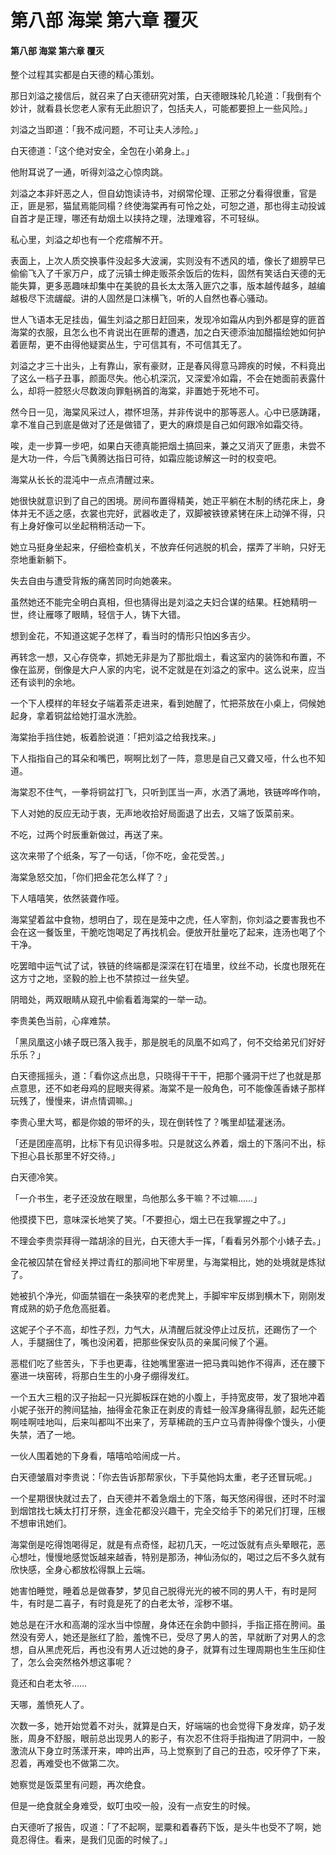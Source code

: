 # 第八部 海棠 第六章 覆灭

#### 第八部 海棠 第六章 覆灭

整个过程其实都是白天德的精心策划。

那日刘溢之接信后，就召来了白天德研究对策，白天德眼珠轮几轮道：「我倒有个妙计，就看县长您老人家有无此胆识了，包括夫人，可能都要担上一些风险。」

刘溢之当即道：「我不成问题，不可让夫人涉险。」

白天德道：「这个绝对安全，全包在小弟身上。」

他附耳说了一通，听得刘溢之心惊肉跳。

刘溢之本非奸恶之人，但自幼饱读诗书，对纲常伦理、正邪之分看得很重，官是正，匪是邪，猫鼠焉能同榻？终使海棠再有可怜之处，可恕之道，那也得主动投诚自首才是正理，哪还有劫烟土以挟持之理，法理难容，不可轻纵。

私心里，刘溢之却也有一个疙瘩解不开。

表面上，上次人质交换事件没起多大波澜，实则没有不透风的墙，像长了翅膀早已偷偷飞入了千家万户，成了沅镇士绅走贩茶余饭后的佐料，固然有笑话白天德的无能失算，更多恶趣味却集中在美貌的县长太太落入匪穴之事，版本越传越多，越编越极尽下流龌龊。讲的人固然是口沫横飞，听的人自然也春心骚动。

世人飞语本无足挂齿，偏生刘溢之那日赶回来，发现冷如霜从内到外都是穿的匪首海棠的衣服，且怎么也不肯说出在匪帮的遭遇，加之白天德添油加醋描绘她如何护着匪帮，更不由得他疑窦丛生，宁可信其有，不可信其无了。

刘溢之才三十出头，上有靠山，家有豪财，正是春风得意马蹄疾的时候，不料竟出了这么一档子丑事，颜面尽失。他心机深沉，又深爱冷如霜，不会在她面前表露什么，却将一腔怒火尽数泼向罪魁祸首的海棠，非置她于死地不可。

然今日一见，海棠风采过人，襟怀坦荡，并非传说中的那等恶人。心中已感踌躇，拿不准自己到底是做对了还是做错了，更大的麻烦是自己如何跟冷如霜交待。

唉，走一步算一步吧，如果白天德真能把烟土搞回来，兼之又消灭了匪患，未尝不是大功一件，今后飞黄腾达指日可待，如霜应能谅解这一时的权变吧。

海棠从长长的混沌中一点点清醒过来。

她很快就意识到了自己的困境。房间布置得精美，她正平躺在木制的绣花床上，身体并无不适之感，衣裳也完好，武器收走了，双脚被铁镣紧铐在床上动弹不得，只有上身好像可以坐起稍稍活动一下。

她立马挺身坐起来，仔细检查机关，不放弃任何逃脱的机会，摆弄了半晌，只好无奈地重新躺下。

失去自由与遭受背叛的痛苦同时向她袭来。

虽然她还不能完全明白真相，但也猜得出是刘溢之夫妇合谋的结果。枉她精明一世，终让雁啄了眼睛，轻信于人，铸下大错。

想到金花，不知道这妮子怎样了，看当时的情形只怕凶多吉少。

再转念一想，又心存侥幸，抓她无非是为了那批烟土，看这室内的装饰和布置，不像在监房，倒像是大户人家的内宅，说不定就是在刘溢之的家中。这么说来，应当还有谈判的余地。

一个下人模样的年轻女子端着茶走进来，看到她醒了，忙把茶放在小桌上，伺候她起身，拿着铜盆给她打温水洗脸。

海棠抬手挡住她，板着脸说道：「把刘溢之给我找来。」

下人指指自己的耳朵和嘴巴，啊啊比划了一阵，意思是自己又聋又哑，什么也不知道。

海棠忍不住气，一拳将铜盆打飞，只听到匡当一声，水洒了满地，铁链哗哗作响，

下人对她的反应无动于衷，无声地收拾好局面退了出去，又端了饭菜前来。

不吃，过两个时辰重新做过，再送了来。

这次来带了个纸条，写了一句话，「你不吃，金花受苦。」

海棠急怒交加，「你们把金花怎么样了？」

下人嘻嘻笑，依然装聋作哑。

海棠望着盆中食物，想明白了，现在是笼中之虎，任人宰割，你刘溢之要害我也不会在这一餐饭里，干脆吃饱喝足了再找机会。便放开肚量吃了起来，连汤也喝了个干净。

吃罢暗中运气试了试，铁链的终端都是深深在钉在墙里，纹丝不动，长度也限死在这方寸之地，坚毅的脸上也不禁掠过一丝失望。

阴暗处，两双眼睛从窥孔中偷看着海棠的一举一动。

李贵美色当前，心痒难禁。

「黑凤凰这小婊子既已落入我手，那是脱毛的凤凰不如鸡了，何不交给弟兄们好好乐乐？」

白天德摇摇头，道：「看你这点出息，只晓得干干干，把那个骚洞干烂了也就是那点意思，还不如老母鸡的屁眼夹得紧。海棠不是一般角色，可不能像莲香婊子那样玩残了，慢慢来，讲点情调嘛。」

李贵心里大骂，都是你娘的带坏的头，现在倒转性了？嘴里却猛灌迷汤。

「还是团座高明，比标下有见识得多啦。只是就这么养着，烟土的下落问不出，标下担心县长那里不好交待。」

白天德冷笑。

「一介书生，老子还没放在眼里，鸟他那么多干嘛？不过嘛……」

他摸摸下巴，意味深长地笑了笑。「不要担心，烟土已在我掌握之中了。」

不理会李贵崇拜得一踏胡涂的目光，白天德大手一挥，「看看另外那个小婊子去。」

金花被囚禁在曾经关押过青红的那间地下牢房里，与海棠相比，她的处境就是炼狱了。

她被扒个净光，仰面禁锢在一条狭窄的老虎凳上，手脚牢牢反绑到横木下，刚刚发育成熟的奶子危危高挺着。

这妮子个子不高，却性子烈，力气大，从清醒后就没停止过反抗，还踢伤了一个人，手腿捆住了，嘴也没闲着，把那些保安队员的亲属问候了个遍。

恶棍们吃了些苦头，下手也更毒，往她嘴里塞进一把马粪叫她作不得声，还在腰下塞进一块窑砖，将那白生生的小身子绷得发红。

一个五大三粗的汉子抬起一只光脚板踩在她的小腹上，手持宽皮带，发了狠地冲着小妮子张开的胯间猛抽，抽得金花象正在剥皮的青蛙一般浑身痛得乱颤，起先还能啊哇啊哇地叫，后来叫都叫不出来了，芳草稀疏的玉户立马青肿得像个馒头，小便失禁，洒了一地。

一伙人围着她的下身看，嘻嘻哈哈闹成一片。

白天德皱眉对李贵说：「你去告诉那帮家伙，下手莫他妈太重，老子还冒玩呢。」

一个星期很快就过去了，白天德并不着急烟土的下落，每天悠闲得很，还时不时溜到烟馆找七姨太打打牙祭，连金花都没兴趣干，完全交给手下的弟兄们打理，压根不想审讯她们。

海棠倒是吃得饱喝得足，就是有点奇怪，起初几天，一吃过饭就有点头晕眼花，恶心想吐，慢慢地感觉饭越来越香，特别是那汤，神仙汤似的，喝过之后不多久就有欣快感，全身心都放松得飘上云端。

她害怕睡觉，睡着总是做春梦，梦见自己脱得光光的被不同的男人干，有时是阿牛，有时是二喜子，有时竟是死了的白老太爷，淫秽不堪。

她总是在汗水和高潮的淫水当中惊醒，身体还在余韵中颤抖，手指正搭在胯间。虽然没有旁人，她还是胀红了脸，羞愧不已，受尽了男人的苦，早就断了对男人的念想，自从黑虎死后，再也没有男人近过她的身子，就算有过生理周期也生生压抑住了，怎么会突然格外想这事呢？

竟还和白老太爷……

天哪，羞愤死人了。

次数一多，她开始觉着不对头，就算是白天，好端端的也会觉得下身发痒，奶子发胀，周身不舒服，眼前总出现男人的影子，有次忍不住将手指掏进了阴洞中，一股激流从下身立时荡漾开来，呻吟出声，马上觉察到了自己的丑态，咬牙停了下来，忍着，再难受也不做第二次。

她察觉是饭菜里有问题，再次绝食。

但是一绝食就全身难受，蚁叮虫咬一般，没有一点安生的时候。

白天德听了报告，叹道：「了不起啊，罂粟和着春药下饭，是头牛也受不了啊，她竟忍得住。看来，是我们见面的时候了。」

